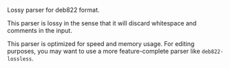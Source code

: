 Lossy parser for deb822 format.

This parser is lossy in the sense that it will discard whitespace and comments
in the input.

This parser is optimized for speed and memory usage. For editing
purposes, you may want to use a more feature-complete parser like
``deb822-lossless``.
